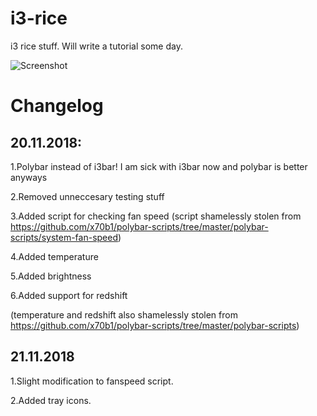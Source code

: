 # i3-rice
i3 rice stuff. Will write a tutorial some day.

![Screenshot](https://media.discordapp.net/attachments/173927645334077441/514785256084340736/desktop-21.11.2018.png?width=1920&height=1080)
# Changelog
## 20.11.2018: 

1.Polybar instead of i3bar! I am sick with i3bar now and polybar is better anyways
           
2.Removed unneccesary testing stuff          

3.Added script for checking fan speed (script shamelessly stolen from https://github.com/x70b1/polybar-scripts/tree/master/polybar-scripts/system-fan-speed)

4.Added temperature

5.Added brightness

6.Added support for redshift

(temperature and redshift also shamelessly stolen from https://github.com/x70b1/polybar-scripts/tree/master/polybar-scripts)

## 21.11.2018

1.Slight modification to fanspeed script.

2.Added tray icons.
